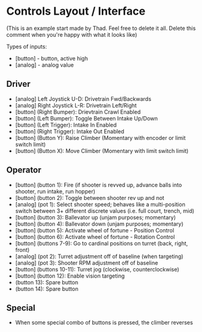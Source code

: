 # Controls Layout / Interface

(This is an example start made by Thad. Feel free to delete it all. Delete this comment when you're happy with what it looks like)

Types of inputs:
- [button] - button, active high
- [analog] - analog value

## Driver
- [analog] Left Joystick  U-D: Drivetrain Fwd/Backwards
- [analog] Right Joystick L-R: Drivetrain Left/Right
- [button] (Right Bumper): Drievtrain Crawl Enabled
- [button] (Left Bumper): Toggle Between Intake Up/Down
- [button] (Left Trigger): Intake In Enabled
- [button] (Right Trigger): Intake Out Enabled
- [button] (Button Y): Raise Climber (Momentary with encoder or limit switch limit)
- [button] (Button X): Move Climber (Momentary with limit switch limit)

## Operator
- [button] (button 1): Fire (if shooter is revved up, advance balls into shooter, run intake, run hopper)
- [button] (button 2): Toggle between shooter rev up and not
- [analog] (pot 1): Select shooter speed; behaves like a multi-position switch between 3+ different discrete values (i.e. full court, trench, mid)
- [button] (button 3): Ballevator up (unjam purposes; momentary)
- [button] (button 4): Ballevator down (unjam purposes; momentary)
- [button] (button 5): Activate wheel of fortune - Position Control
- [button] (button 6): Activate wheel of fortune - Rotation Control
- [button] (buttons 7-9): Go to cardinal positions on turret (back, right, front)
- [analog] (pot 2): Turret adjustment off of baseline (when targeting)
- [analog] (pot 3): Shooter RPM adjustment off of baseline
- [button] (buttons 10-11): Turret jog (clockwise, counterclockwise)
- [button] (button 12): Enable vision targeting
- (button 13): Spare button
- (button 14): Spare button

## Special
- When some special combo of buttons is pressed, the climber reverses
